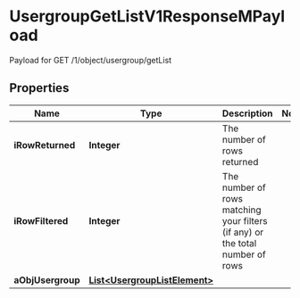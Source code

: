 

# UsergroupGetListV1ResponseMPayload

Payload for GET /1/object/usergroup/getList

## Properties

| Name | Type | Description | Notes |
|------------ | ------------- | ------------- | -------------|
|**iRowReturned** | **Integer** | The number of rows returned |  |
|**iRowFiltered** | **Integer** | The number of rows matching your filters (if any) or the total number of rows |  |
|**aObjUsergroup** | [**List&lt;UsergroupListElement&gt;**](UsergroupListElement.md) |  |  |



